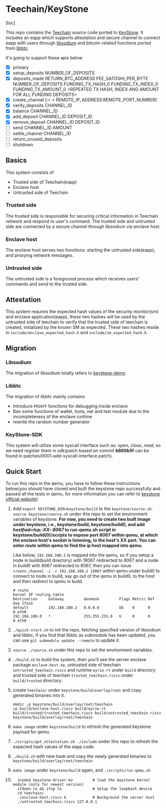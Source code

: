 # Teechain/KeyStone

[toc]

This repo contains the [Teechain](https://github.com/lsds/Teechain) source code ported to [KeyStone](https://github.com/keystone-enclave/keystone). It includes an eapp which supports attestation and secure channel to connect eapp with users through [libsodium](https://github.com/jedisct1/libsodium) and bitcoin-related functions ported from [libbtc](https://github.com/libbtc/libbtc).

It's going to support these apis below

- [x] primary
- [x] setup_deposits NUMBER_OF_DEPOSITS
- [x] deposits_made RETURN_BTC_ADDRESS FEE_SATOSHI_PER_BYTE NUMBER_OF_DEPOSITS FUNDING_TX_HASH_0 FUNDING_TX_INDEX_0 FUNDING_TX_AMOUNT_0 <REPEATED TX HASH, INDEX AND AMOUNT FOR ALL FUNDING DEPOSITS>
- [x] create_channel [-i -r REMOTE_IP_ADDRESS:REMOTE_PORT_NUMBER]
- [x] verify_deposits CHANNEL_ID
- [x] balance CHANNEL_ID
- [x] add_deposit CHANNEL_ID DEPOSIT_ID
- [x] remove_deposit CHANNEL_ID DEPOSIT_ID
- [ ] send CHANNEL_ID AMOUNT
- [ ] settle_channel CHANNEL_ID
- [ ] return_unused_deposits
- [ ] shutdown

## Basics

This system consists of

- Trusted side of Teechain(eapp)
- Enclave host
- Untrusted side of Teechain

### Trusted side

The trusted side is responsible for securing critical information in Teechain network and respond to user's command. The trusted side and untrusted side are connected by a secure channel through libsodium via enclave host.

### Enclave host

The enclave host serves two functions: starting the untrusted side(eapp), and proxying network messages.

### Untrusted side

The untrusted side is a foreground process which receives users' commands and send to the trusted side.

## Attestation

This system requires the expected hash values of the security monitor(sm) and enclave application(eapp), these two hashes will be used by the untrusted side of teechain to verify that the trusted side of teechain is created, initialized by the known SM as expected. These two hashes reside in `include/enclave_expected_hash.h` and `include/sm_expected_hash.h`.

## Migration

### Libsodium

The migration of libsodium totally refers to [keystone-demo](https://github.com/keystone-enclave/keystone-demo)

### Libbtc

The migration of libbtc mainly contains

- Introduce `PRINTF` functions for debugging inside enclave
- Ban some functions of wallet, tools, net and test module due to the incompleteness of the enclave runtime
- rewrite the random number generator

### KeyStone-SDK

This system will utilize some syscall interface such as: *open*, *close*, *read*, so we need register them in sdk(patch based on commit **b660b5f** can be found in patches/0001-add-syscall-interface.patch).

## Quick Start

To run this repo in the qemu, you have to follow these instructions below(you should have cloned and built the keystone repo successfully and passed all the tests in qemu, for more information you can refer to [keystone official website](https://keystone-enclave.org/))

1. Add `export KEYSTONE_DIR=keystone/build` to the `keystone/source.sh`. `source keystone/source.sh` under this repo to set the environment variables of keystone. **For now, you need to create two built image under keystone, i.e., keystone/build, keystone/build0, and add *hostfwd=tcp::XX-:8067* to run-qemu.sh script in keystone/build(0)/scripts to expose port 8067 within qemu, at which the enclave host's socket is listening, to the host's XX port. You can enter *route* within qemu to find the ip host mapped into qemu.**  

   Like below, `192.168.100.2` is mapped into the qemu, so if you setup a node in build(build directory) with 18067 redirected to 8067 and a node in build0 with 8067 redirected to 8067, then you can issue `create_channel -i -r 192.168.100.2 18067` within qemu under build0 to connect to node in build, say go out of the qemu in build0, to the host and then redirect to qemu in build.

   ```
   # route 
   Kernel IP routing table
   Destination     Gateway         Genmask         Flags Metric Ref    Use Iface
   default         192.168.100.2   0.0.0.0         UG    0      0        0 eth0
   192.168.100.0   *               255.255.255.0   U     0      0        0 eth0
   ```

2. `./quick-start.sh` to init the repo, fetching specified version of libsodium and libbtc, if you find that libbtc as submodule has been updated, you can use `git submodule update --remote` to update it.

3. `source ./source.sh` under this repo to set the environment variables.

4. `./build.sh` to build the system, then you'll see the server enclave package `enclave-host.ke`, untrusted side of teechain `untrusted_teechain.riscv` and runtime `eyrie-rt` under `build` directory and trusted side of teechain `trusted_teechain.riscv` under `build/trusted` directory.

5. create `teechain/` under `keystone/build/overlay/root` and copy generated binaries into it.

   ```
   mkdir -p keystone/build/overlay/root/teechain
   cp build/enclave-host.riscv build/eyrie-rt build/trusted/trusted_teechain.riscv build/untrusted_teechain.riscv keystone/build/overlay/root/teechain
   ```

6. `make image` under `keystone/build` to refresh the generated keystone payload for qemu.

7. `./scripts/get_attestation.sh ./include` under this repo to refresh the expected hash values of the eapp code.

8. `./build.sh` with new hash and copy the newly generated binaries to `keystone/build/overlay/root/teechain`

9. `make image` under `keystone/build` again, and `./scripts/run-qemu.sh`

10. ```
      insmod keystone-driver.ko         # load the keystone kernel module (only for newest version)
      ifdown lo && ifup lo              # Setup the loopback device
      cd teechain/
      ./enclave-host.riscv &            # Background the server host
      ./untrusted_teechain.riscv 127.0.0.1
    ```

